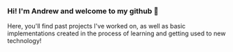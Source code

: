 ### Hi! I'm Andrew and welcome to my github 👋

Here, you'll find past projects I've worked on, as well as basic implementations created in the process of learning and getting used to new technology!





